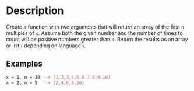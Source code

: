# Description

Create a function with two arguments that will return an array of the first ```n``` multiples of ```x```.
Assume both the given number and the number of times to count will be positive numbers greater than ```0```.
Return the results as an array or list ( depending on language ).

## Examples

```bash
x = 1, n = 10 --> [1,2,3,4,5,6,7,8,9,10]
x = 2, n = 5  --> [2,4,6,8,10]
```
